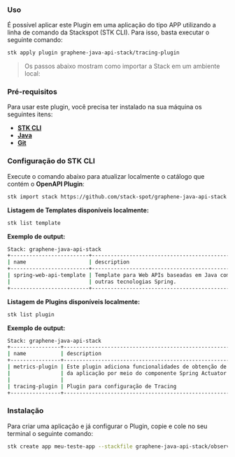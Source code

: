 ### **Uso**

É possível aplicar este Plugin em uma aplicação do tipo APP utilizando a linha de comando da Stackspot (STK CLI). Para isso, basta executar o seguinte comando:
```bash
stk apply plugin graphene-java-api-stack/tracing-plugin
```

> Os passos abaixo mostram como importar a Stack em um ambiente local:

### **Pré-requisitos**

Para usar este plugin, você precisa ter instalado na sua máquina os seguintes itens: 
- [**STK CLI**](https://docs.stackspot.com/v3.7.0/docs/stk-cli/installation/)
- [**Java**](https://openjdk.org/)
- [**Git**](https://git-scm.com/)

### **Configuração do STK CLI**
Execute o comando abaixo para atualizar localmente o catálogo que contém o **OpenAPI Plugin**:
```bash
stk import stack https://github.com/stack-spot/graphene-java-api-stack
```

**Listagem de Templates disponíveis localmente:**
```bash
stk list template
```

**Exemplo de output:**
```bash
Stack: graphene-java-api-stack
+-------------------------+-----------------------------------------------------------+------------------+-----------------+
| name                    | description                                               | types            | version(latest) |
+-------------------------+-----------------------------------------------------------+------------------+-----------------+
| spring-web-api-template | Template para Web APIs baseadas em Java com Spring Boot e | ['app-template'] | no release      |
|                         | outras tecnologias Spring.                                |                  |                 |
+-------------------------+-----------------------------------------------------------+------------------+-----------------+
```

**Listagem de Plugins disponíveis localmente:**
```bash
stk list plugin
```

**Exemplo de output:**
```bash
Stack: graphene-java-api-stack
+----------------+--------------------------------------------------------------+---------+-----------------+
| name           | description                                                  | types   | version(latest) |
+----------------+--------------------------------------------------------------+---------+-----------------+
| metrics-plugin | Este plugin adiciona funcionalidades de obtenção de métricas | ['app'] | no release      |
|                | da aplicação por meio do componente Spring Actuator.         |         |                 |
|                |                                                              |         |                 |
| tracing-plugin | Plugin para configuração de Tracing                          | ['app'] | no release      |
+----------------+--------------------------------------------------------------+---------+-----------------+
```

### **Instalação**
Para criar uma aplicação e já configurar o Plugin, copie e cole no seu terminal o seguinte comando:
```bash
stk create app meu-teste-app --stackfile graphene-java-api-stack/observability
```
